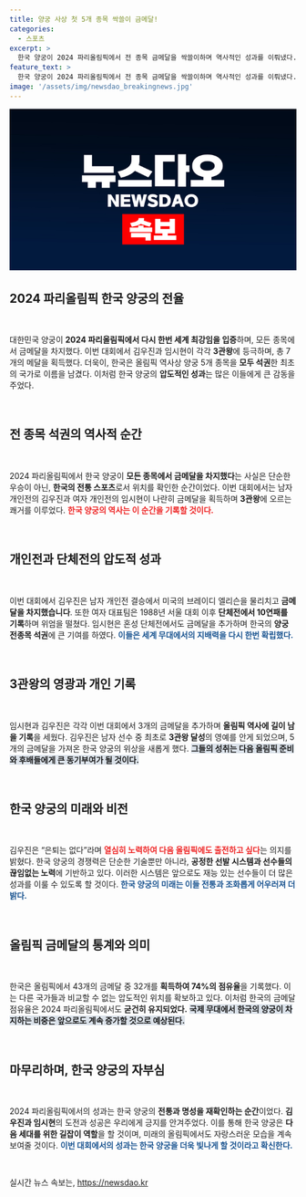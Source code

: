 ```yaml
---
title: 양궁 사상 첫 5개 종목 싹쓸이 금메달!
categories:
  - 스포츠
excerpt: >
  한국 양궁이 2024 파리올림픽에서 전 종목 금메달을 싹쓸이하며 역사적인 성과를 이뤄냈다. 김우진과 임시현은 각각 3관왕에 오르며 총 7개의 메달을 수확했다. 이번 대회에서 한국은 43개의 양궁 금메달 중 32개를 차지하며, 세계 최강임을 입증했다.
feature_text: >
  한국 양궁이 2024 파리올림픽에서 전 종목 금메달을 싹쓸이하며 역사적인 성과를 이뤄냈다. 김우진과 임시현은 각각 3관왕에 오르며 총 7개의 메달을 수확했다. 이번 대회에서 한국은 43개의 양궁 금메달 중 32개를 차지하며, 세계 최강임을 입증했다.
image: '/assets/img/newsdao_breakingnews.jpg'
---
```


<p><img src="/assets/img/newsdao_breakingnews.jpg" alt="cryptoinkorea 속보" /></p>

<h2 data-ke-size="size26">2024 파리올림픽 한국 양궁의 전율</h2>

<p data-ke-size="size16">&nbsp;</p>

<p>대한민국 양궁이 <strong>2024 파리올림픽에서 다시 한번 세계 최강임을 입증</strong>하며, 모든 종목에서 금메달을 차지했다. 이번 대회에서 김우진과 임시현이 각각 <strong>3관왕</strong>에 등극하며, 총 7개의 메달을 획득했다. 더욱이, 한국은 올림픽 역사상 양궁 5개 종목을 <strong>모두 석권</strong>한 최초의 국가로 이름을 남겼다. 이처럼 한국 양궁의 <strong>압도적인 성과</strong>는 많은 이들에게 큰 감동을 주었다. </p>

<p data-ke-size="size16">&nbsp;</p>

<h2 data-ke-size="size26">전 종목 석권의 역사적 순간</h2>

<p data-ke-size="size16">&nbsp;</p>

<p>2024 파리올림픽에서 한국 양궁이 <strong>모든 종목에서 금메달을 차지했다</strong>는 사실은 단순한 우승이 아닌, <strong>한국의 전통 스포츠</strong>로서 위치를 확인한 순간이었다. 이번 대회에서는 남자 개인전의 김우진과 여자 개인전의 임시현이 나란히 금메달을 획득하며 <strong>3관왕</strong>에 오르는 쾌거를 이루었다. <b><span style="color: #ee2323;">한국 양궁의 역사는 이 순간을 기록할 것이다.</span></b></p>

<p data-ke-size="size16">&nbsp;</p>

<h2 data-ke-size="size26">개인전과 단체전의 압도적 성과</h2>

<p data-ke-size="size16">&nbsp;</p>

<p>이번 대회에서 김우진은 남자 개인전 결승에서 미국의 브레이디 엘리슨을 물리치고 <strong>금메달을 차지했습니다</strong>. 또한 여자 대표팀은 1988년 서울 대회 이후 <strong>단체전에서 10연패를 기록</strong>하며 위엄을 떨쳤다. 임시현은 혼성 단체전에서도 금메달을 추가하며 한국의 <strong>양궁 전종목 석권</strong>에 큰 기여를 하였다. <b><span style="color: #1a5490;">이들은 세계 무대에서의 지배력을 다시 한번 확립했다.</span></b></p>

<p data-ke-size="size16">&nbsp;</p>

<h2 data-ke-size="size26">3관왕의 영광과 개인 기록</h2>

<p data-ke-size="size16">&nbsp;</p>

<p>임시현과 김우진은 각각 이번 대회에서 3개의 금메달을 추가하며 <strong>올림픽 역사에 길이 남을 기록</strong>을 세웠다. 김우진은 남자 선수 중 최초로 <strong>3관왕 달성</strong>의 영예를 안게 되었으며, 5개의 금메달을 가져온 한국 양궁의 위상을 새롭게 했다. <b><span style="background-color: #21538527;">그들의 성취는 다음 올림픽 준비와 후배들에게 큰 동기부여가 될 것이다.</span></b></p>

<p data-ke-size="size16">&nbsp;</p>

<h2 data-ke-size="size26">한국 양궁의 미래와 비전</h2>

<p data-ke-size="size16">&nbsp;</p>

<p>김우진은 “은퇴는 없다”라며 <b><span style="color: #ee2323;">열심히 노력하여 다음 올림픽에도 출전하고 싶다</span></b>는 의지를 밝혔다. 한국 양궁의 경쟁력은 단순한 기술뿐만 아니라, <strong>공정한 선발 시스템과 선수들의 끊임없는 노력</strong>에 기반하고 있다. 이러한 시스템은 앞으로도 재능 있는 선수들이 더 많은 성과를 이룰 수 있도록 할 것이다. <b><span style="color: #1a5490;">한국 양궁의 미래는 이들 전통과 조화롭게 어우러져 더 밝다.</span></b></p>

<p data-ke-size="size16">&nbsp;</p>

<h2 data-ke-size="size26">올림픽 금메달의 통계와 의미</h2>

<p data-ke-size="size16">&nbsp;</p>

<p>한국은 올림픽에서 43개의 금메달 중 32개를 <strong>획득하여 74%의 점유율</strong>을 기록했다. 이는 다른 국가들과 비교할 수 없는 압도적인 위치를 확보하고 있다. 이처럼 한국의 금메달 점유율은 2024 파리올림픽에서도 <strong>굳건히 유지되었다.</strong> <b><span style="background-color: #21538527;">국제 무대에서 한국의 양궁이 차지하는 비중은 앞으로도 계속 증가할 것으로 예상된다.</span></b></p>

<p data-ke-size="size16">&nbsp;</p>

<h2 data-ke-size="size26">마무리하며, 한국 양궁의 자부심</h2>

<p data-ke-size="size16">&nbsp;</p>

<p>2024 파리올림픽에서의 성과는 한국 양궁의 <strong>전통과 명성을 재확인하는 순간</strong>이었다. <strong>김우진과 임시현</strong>의 도전과 성공은 우리에게 긍지를 안겨주었다. 이를 통해 한국 양궁은 <strong>다음 세대를 위한 길잡이 역할</strong>을 할 것이며, 미래의 올림픽에서도 자랑스러운 모습을 계속 보여줄 것이다. <b><span style="color: #1a5490;">이번 대회에서의 성과는 한국 양궁을 더욱 빛나게 할 것이라고 확신한다.</span></b></p>

<p data-ke-size="size16">&nbsp;</p>
실시간 뉴스 속보는, <a href="https://newsdao.kr" rel="dofollow">https://newsdao.kr</a>


